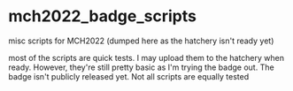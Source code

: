 # mch2022_badge_scripts
misc scripts for MCH2022 (dumped here as the hatchery isn't ready yet)

most of the scripts are quick tests. I may upload them to the hatchery when ready.
However, they're still pretty basic as I'm trying the badge out. The badge isn't publicly released yet.
Not all scripts are equally tested
